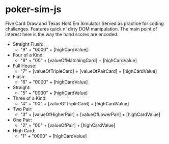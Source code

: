 # poker-sim-js
Five Card Draw and Texas Hold Em Simulator
Served as practice for coding challenges.
Features quick n' dirty DOM manipulation.
The main point of interest here is the way the hand scores are encoded. 
+ Straight Flush:
  + "9" + "0000" + [highCardValue]
+ Four of a Kind:
  + "8" + "00" + [valueOfMatchingCard] + [highCardValue]
+ Full House:
  + "7" + [valueOfTripleCard] + [valueOfPairCard] + [highCardValue]
+ Flush:
  + "6" + "0000" + [highCardValue]
+ Straight:
  + "5" + "0000" + [highCardValue]
+ Three of a Kind:
  + "4" + "00" + [valueOfTripleCard] + [highCardValue]
+ Two Pair:
  + "3" + [valueOfHigherPair] + [valueOfLowerPair] + [highCardValue]
+ One Pair:
  + "2" + "00" + [valueOfPair] + [highCardValue]
+ High Card:
  + "1" + "0000" + [highCardValue]
  

